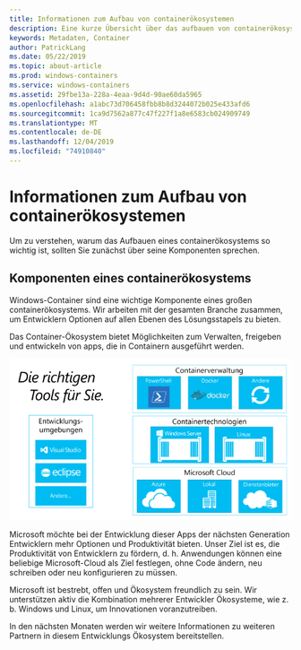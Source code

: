 ```yaml
---
title: Informationen zum Aufbau von containerökosystemen
description: Eine kurze Übersicht über das aufbauen von containerökosystemen.
keywords: Metadaten, Container
author: PatrickLang
ms.date: 05/22/2019
ms.topic: about-article
ms.prod: windows-containers
ms.service: windows-containers
ms.assetid: 29fbe13a-228a-4eaa-9d4d-90ae60da5965
ms.openlocfilehash: a1abc73d706458fbb8b8d3244072b025e433afd6
ms.sourcegitcommit: 1ca9d7562a877c47f227f1a8e6583cb024909749
ms.translationtype: MT
ms.contentlocale: de-DE
ms.lasthandoff: 12/04/2019
ms.locfileid: "74910840"
---
```

# <a name="about-building-container-ecosystems"></a>Informationen zum Aufbau von containerökosystemen

Um zu verstehen, warum das Aufbauen eines containerökosystems so wichtig ist, sollten Sie zunächst über seine Komponenten sprechen.

## <a name="components-of-a-container-ecosystem"></a>Komponenten eines containerökosystems

Windows-Container sind eine wichtige Komponente eines großen containerökosystems. Wir arbeiten mit der gesamten Branche zusammen, um Entwicklern Optionen auf allen Ebenen des Lösungsstapels zu bieten.

Das Container-Ökosystem bietet Möglichkeiten zum Verwalten, freigeben und entwickeln von apps, die in Containern ausgeführt werden.

![](media/containerEcosystem.png)

Microsoft möchte bei der Entwicklung dieser Apps der nächsten Generation Entwicklern mehr Optionen und Produktivität bieten. Unser Ziel ist es, die Produktivität von Entwicklern zu fördern, d. h. Anwendungen können eine beliebige Microsoft-Cloud als Ziel festlegen, ohne Code ändern, neu schreiben oder neu konfigurieren zu müssen.

Microsoft ist bestrebt, offen und Ökosystem freundlich zu sein. Wir unterstützen aktiv die Kombination mehrerer Entwickler Ökosysteme, wie z. b. Windows und Linux, um Innovationen voranzutreiben.

In den nächsten Monaten werden wir weitere Informationen zu weiteren Partnern in diesem Entwicklungs Ökosystem bereitstellen.